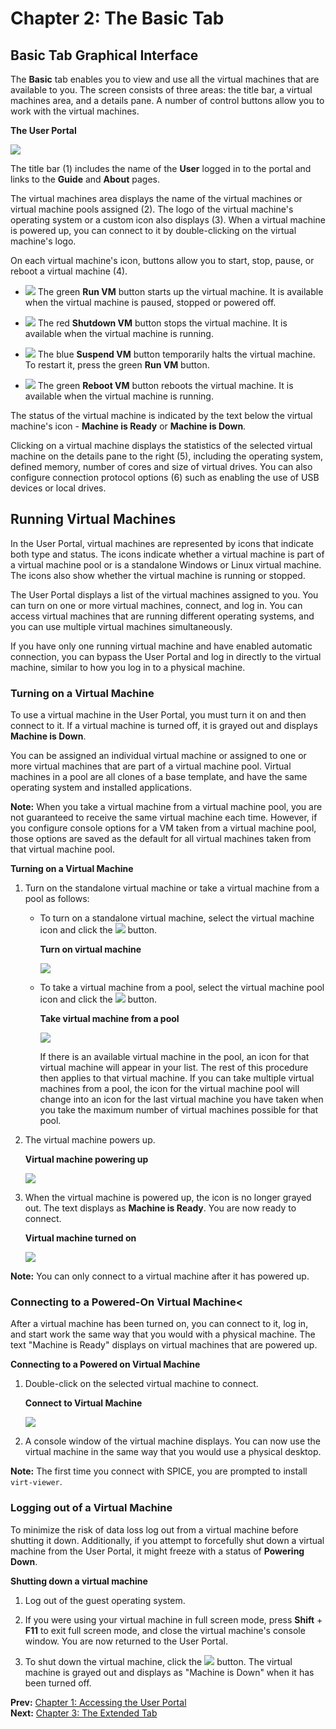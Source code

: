 # Chapter 2: The Basic Tab

## Basic Tab Graphical Interface

The **Basic** tab enables you to view and use all the virtual machines that are available to you. The screen consists of three areas: the title bar, a virtual machines area, and a details pane. A number of control buttons allow you to work with the virtual machines.

**The User Portal**

![](images/6142.png)

The title bar (1) includes the name of the **User** logged in to the portal and links to the **Guide** and **About** pages.

The virtual machines area displays the name of the virtual machines or virtual machine pools assigned (2). The logo of the virtual machine's operating system or a custom icon also displays (3). When a virtual machine is powered up, you can connect to it by double-clicking on the virtual machine's logo.

On each virtual machine's icon, buttons allow you to start, stop, pause, or reboot a virtual machine (4).

* ![](images/4646.png) The green **Run VM** button starts up the virtual machine. It is available when the virtual machine is paused, stopped or powered off.

* ![](images/4647.png) The red **Shutdown VM** button stops the virtual machine. It is available when the virtual machine is running.

* ![](images/4648.png) The blue **Suspend VM** button temporarily halts the virtual machine. To restart it, press the green **Run VM** button.

* ![](images/5038.png) The green **Reboot VM** button reboots the virtual machine. It is available when the virtual machine is running.

The status of the virtual machine is indicated by the text below the virtual machine's icon - **Machine is Ready** or **Machine is Down**.

Clicking on a virtual machine displays the statistics of the selected virtual machine on the details pane to the right (5), including the operating system, defined memory, number of cores and size of virtual drives. You can also configure connection protocol options (6) such as enabling the use of USB devices or local drives.

## Running Virtual Machines

In the User Portal, virtual machines are represented by icons that indicate both type and status. The icons indicate whether a virtual machine is part of a virtual machine pool or is a standalone Windows or Linux virtual machine. The icons also show whether the virtual machine is running or stopped.

The User Portal displays a list of the virtual machines assigned to you. You can turn on one or more virtual machines, connect, and log in. You can access virtual machines that are running different operating systems, and you can use multiple virtual machines simultaneously.

If you have only one running virtual machine and have enabled automatic connection, you can bypass the User Portal and log in directly to the virtual machine, similar to how you log in to a physical machine.

### Turning on a Virtual Machine

To use a virtual machine in the User Portal, you must turn it on and then connect to it. If a virtual machine is turned off, it is grayed out and displays **Machine is Down**.

You can be assigned an individual virtual machine or assigned to one or more virtual machines that are part of a virtual machine pool. Virtual machines in a pool are all clones of a base template, and have the same operating system and installed applications.

**Note:** When you take a virtual machine from a virtual machine pool, you are not guaranteed to receive the same virtual machine each time. However, if you configure console options for a VM taken from a virtual machine pool, those options are saved as the default for all virtual machines taken from that virtual machine pool.

**Turning on a Virtual Machine**

1. Turn on the standalone virtual machine or take a virtual machine from a pool as follows:

    * To turn on a standalone virtual machine, select the virtual machine icon and click the ![](images/4646.png) button.

        **Turn on virtual machine**

        ![](images/5126.png)

    * To take a virtual machine from a pool, select the virtual machine pool icon and click the ![](images/4646.png) button.

        **Take virtual machine from a pool**

        ![](images/5132.png)

        If there is an available virtual machine in the pool, an icon for that virtual machine will appear in your list. The rest of this procedure then applies to that virtual machine. If you can take multiple virtual machines from a pool, the icon for the virtual machine pool will change into an icon for the last virtual machine you have taken when you take the maximum number of virtual machines possible for that pool.

2. The virtual machine powers up.

    **Virtual machine powering up**

    ![](images/5129.png)

3. When the virtual machine is powered up, the icon is no longer grayed out. The text displays as **Machine is Ready**. You are now ready to connect.

    **Virtual machine turned on**

    ![](images/5127.png)

**Note:** You can only connect to a virtual machine after it has powered up.

### Connecting to a Powered-On Virtual Machine<

After a virtual machine has been turned on, you can connect to it, log in, and start work the same way that you would with a physical machine. The text "Machine is Ready" displays on virtual machines that are powered up.

**Connecting to a Powered on Virtual Machine**

1. Double-click on the selected virtual machine to connect.

    **Connect to Virtual Machine**

    ![](images/5128.png)

2. A console window of the virtual machine displays. You can now use the virtual machine in the same way that you would use a physical desktop.

**Note:** The first time you connect with SPICE, you are prompted to install `virt-viewer`.

### Logging out of a Virtual Machine

To minimize the risk of data loss log out from a virtual machine before shutting it down. Additionally, if you attempt to forcefully shut down a virtual machine from the User Portal, it might freeze with a status of **Powering Down**.

**Shutting down a virtual machine**

1. Log out of the guest operating system.

2. If you were using your virtual machine in full screen mode, press **Shift** + **F11** to exit full screen mode, and close the virtual machine's console window. You are now returned to the User Portal.

3. To shut down the virtual machine, click the ![](images/4647.png) button. The virtual machine is grayed out and displays as "Machine is Down" when it has been turned off.

**Prev:** [Chapter 1: Accessing the User Portal](chap-Accessing_the_User_Portal) <br>
**Next:** [Chapter 3: The Extended Tab](chap-The_Extended_Tab)
